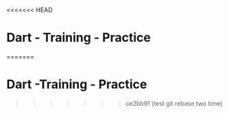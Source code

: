 <<<<<<< HEAD
# Dart - Training - Practice
=======
# Dart -Training - Practice
>>>>>>> ce2bb91 (test git rebase two time)
